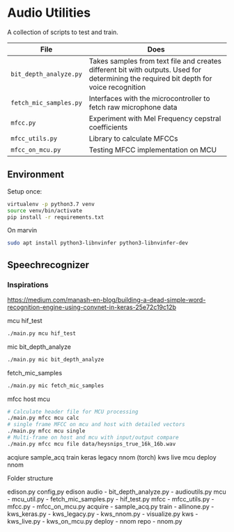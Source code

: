 # Audio Utilities

A collection of scripts to test and train.

| File | Does |
|--|--|
| `bit_depth_analyze.py` | Takes samples from text file and creates different bit with outputs. Used for determining the required bit depth for voice recognition |
| `fetch_mic_samples.py` | Interfaces with the microcontroller to fetch raw microphone data |
| `mfcc.py` | Experiment with Mel Frequency cepstral coefficients |
| `mfcc_utils.py` | Library to calculate MFCCs |
| `mfcc_on_mcu.py` | Testing MFCC implementation on MCU |

## Environment
Setup once:
```bash
virtualenv -p python3.7 venv
source venv/bin/activate
pip install -r requirements.txt
```

On marvin
```bash
sudo apt install python3-libnvinfer python3-libnvinfer-dev
```

## Speechrecognizer

### Inspirations
https://medium.com/manash-en-blog/building-a-dead-simple-word-recognition-engine-using-convnet-in-keras-25e72c19c12b


mcu
  hif_test
```bash
./main.py mcu hif_test
```
mic
  bit_depth_analyze
```bash
./main.py mic bit_depth_analyze
```
  fetch_mic_samples
```bash
./main.py mic fetch_mic_samples
```

mfcc
  host
  mcu
```bash
# Calculate header file for MCU processing
./main.py mfcc mcu calc
# single frame MFCC on mcu and host with detailed vectors
./main.py mfcc mcu single
# Multi-frame on host and mcu with input/output compare
./main.py mfcc mcu file data/heysnips_true_16k_16b.wav
```
acqiure
  sample_acq
train
  keras
  legacy
  nnom
  (torch)
kws
  live
  mcu
deploy
  nnom


Folder structure


edison.py
config,py
edison
  audio
    - bit_depth_analyze.py
    - audioutils.py
  mcu
    - mcu_util.py
    - fetch_mic_samples.py
    - hif_test.py
  mfcc
    - mfcc_utils.py
    - mfcc.py
    - mfcc_on_mcu.py
  acquire
    - sample_acq.py
  train
    - allinone.py
    - kws_keras.py
    - kws_legacy.py
    - kws_nnom.py
    - visualize.py
  kws
    - kws_live.py
    - kws_on_mcu.py
  deploy
    - nnom repo
    - nnom.py











































